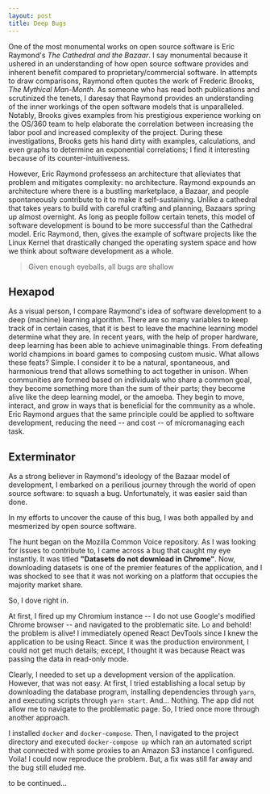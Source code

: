 ```yaml
---
layout: post
title: Deep Bugs
---
```

One of the most monumental works on open source software is Eric Raymond's *The Cathedral and the Bazaar*. I say monumental because it ushered in an understanding of how open source software
provides and inherent benefit compared to proprietary/commercial software. In attempts to draw comparisons, Raymond often quotes the work of Frederic Brooks, *The Mythical Man-Month*.
As someone who has read both publications and scrutinized the tenets, I daresay that Raymond provides an understanding of the inner workings of the open software models that is unparalleled.
Notably, Brooks gives examples from his prestigious experience working on the OS/360 team to help elaborate the correlation between increasing the labor pool and increased complexity of the project.
During these investigations, Brooks gets his hand dirty with examples, calculations, and even graphs to determine an exponential correlations; I find it interesting because of its counter-intuitiveness.

However, Eric Raymond professess an architecture that alleviates that problem and mitigates complexity: no architecture. Raymond expounds an architecture where there is a bustling marketplace, a Bazaar, and people spontaneously contribute to it to make it self-sustaining. Unlike a cathedral that takes years to build with careful crafting and planning, Bazaars spring up almost overnight.
As long as people follow certain tenets, this model of software development is bound to be more successful than the Cathedral model. Eric Raymond, then, gives the example of software projects like the Linux Kernel that drastically changed the operating system space and how we think about software development as a whole. 

> Given enough eyeballs, all bugs are shallow

## Hexapod
As a visual person, I compare Raymond's idea of software development to a deep (machine) learning algorithm. There are so many variables to keep track of in certain cases, that it is best to leave the machine learning model determine what they are. In recent years, with the help of proper hardware, deep learning has been able to achieve unimaginable things. From defeating world champions in board games to composing custom music.
What allows these feats? Simple. I consider it to be a natural, spontaneous, and harmonious trend that allows something to act together in unison. When communities are formed based on individuals who share a common goal, they become something more than the sum of their parts; they become alive like the deep learning model, or the amoeba. They begin to move, interact, and grow in ways that is beneficial for the community as a whole. 
Eric Raymond argues that the same principle could be applied to software development, reducing the need -- and cost -- of micromanaging each task. 

## Exterminator
As a strong believer in Raymond's ideology of the Bazaar model of development, I embarked on a perilious journey through the world of open source software: to squash a bug. 
Unfortunately, it was easier said than done.

In my efforts to uncover the cause of this bug, I was both appalled by and mesmerized by open source software.

The hunt began on the Mozilla Common Voice repository. As I was looking for issues to contribute to, I came across a bug that caught my eye instantly. It was titled **"Datasets do not download in Chrome"**. Now, downloading datasets is one of the premier features of the application, and I was shocked to see that it was not working on a platform that occupies the majority market share. 

So, I dove right in. 

At first, I fired up my Chromium instance -- I do not use Google's modified Chrome browser -- and navigated to the problematic site. Lo and behold! the problem is alive! I immediately opened React DevTools since I knew the application to be using React. Since it was the production environment, I could not get much details; except, I thought it was because React was passing the data in read-only mode. 

Clearly, I needed to set up a development version of the application. However, that was not easy. At first, I tried establishing a local setup by downloading the database program, installing dependencies through `yarn`, and executing scripts through `yarn start`. And... Nothing. The app did not allow me to navigate to the problematic page. So, I tried once more through another approach.

I installed `docker` and `docker-compose`. Then, I navigated to the project directory and executed `docker-compose up` which ran an automated script that connected with some proxies to an Amazon S3 instance I configured. Voila! I could now reproduce the problem. But, a fix was still far away and the bug still eluded me.

to be continued...